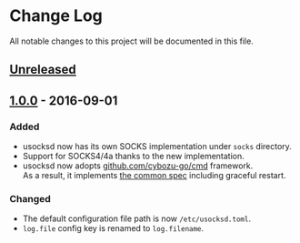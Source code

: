 # Change Log

All notable changes to this project will be documented in this file.

## [Unreleased]

## [1.0.0] - 2016-09-01
### Added
- usocksd now has its own SOCKS implementation under `socks` directory.
- Support for SOCKS4/4a thanks to the new implementation.
- usocksd now adopts [github.com/cybozu-go/cmd][cmd] framework.  
  As a result, it implements [the common spec][spec] including graceful restart.

### Changed
- The default configuration file path is now `/etc/usocksd.toml`.
- `log.file` config key is renamed to `log.filename`.

[cmd]: https://github.com/cybozu-go/cmd
[spec]: https://github.com/cybozu-go/cmd/blob/master/README.md#specifications
[Unreleased]: https://github.com/cybozu-go/usocksd/compare/v1.0.0...HEAD
[1.0.0]: https://github.com/cybozu-go/usocksd/compare/v0.1...v1.0.0
